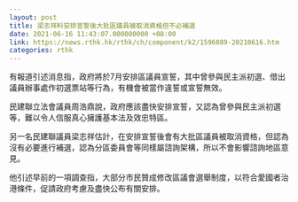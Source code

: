 ```yaml
---
layout: post
title: 梁志祥料安排宣誓後大批區議員被取消資格但不必補選
date: 2021-06-16 11:43:07.000000000 +08:00
link: https://news.rthk.hk/rthk/ch/component/k2/1596089-20210616.htm
categories: rthk
---
```


有報道引述消息指，政府將於7月安排區議員宣誓，其中曾參與民主派初選、借出議員辦事處作初選票站等行為，有機會被當作違誓或宣誓無效。

民建聯立法會議員周浩鼎說，政府應該盡快安排宣誓，又認為曾參與民主派初選等，難以令人信服真心擁護基本法及效忠特區。

另一名民建聯議員梁志祥估計，在安排宣誓後會有大批區議員被取消資格，但認為沒有必要進行補選，認為分區委員會等同樣屬諮詢架構，所以不會影響諮詢地區意見。

他引述早前的一項調查指，大部分市民贊成修改區議會選舉制度，以符合愛國者治港條件，促請政府考慮及盡快公布有關安排。
